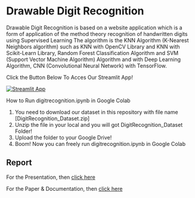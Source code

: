 # Drawable Digit Recognition

Drawable Digit Recognition is based on a website application which is a form of application of the method theory recognition of handwritten digits using Supervised Learning The algorithm is the KNN Algorithm (K-Nearest Neighbors algorithm) such as KNN with OpenCV Library and KNN with Scikit-Learn Library, Random Forest Classification Algorithm and SVM (Support Vector Machine Algorithm) Algorithm and with Deep Learning Algorithm, CNN (Convolutional Neural Network) with TensorFlow.

Click the Button Below To Acces Our Streamlit App!

[![Streamlit App](https://static.streamlit.io/badges/streamlit_badge_black_white.svg)](https://fadlyhaikal-digitrecognition-app-c7mmqs.streamlit.app)

How to Run digitrecognition.ipynb in Google Colab
1. You need to download our dataset in this repository with file name [DigitRecognition_Dataset.zip]
2. Unzip the file in your local and you will got DigitRecognition_Dataset Folder!
3. Upload the folder to your Google Drive!
4. Boom! Now you can freely run digitrecognition.ipynb in Google Colab

## Report
For the Presentation, then [click here](https://github.com/FadlyHaikal/DigitRecognition/blob/main/Drawable%20Digit%20Recognition%20Presentation.pdf)

For the Paper & Documentation, then [click here](https://github.com/FadlyHaikal/DigitRecognition/blob/main/A%20Comparative%20Study%20on%20Handwritten%20Digit%20Recognition%20using%20Supervised%20Learning%20and%20Deep%20Learning%20with%20The%20Application%20based%20on%20Website%20Application.pdf)
